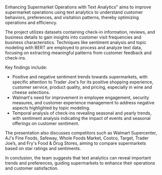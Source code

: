 Enhancing Supermarket Operations with Text Analytics" aims to improve supermarket operations using text analytics to understand customer behaviors, preferences, and visitation patterns, thereby optimizing operations and efficiency.

The project utilizes datasets containing check-in information, reviews, and business details to gain insights into customer visit frequencies and business characteristics. Techniques like sentiment analysis and topic modeling with BERT are employed to process and analyze text data, focusing on extracting meaningful patterns from customer feedback and check-ins.

Key findings include:

- Positive and negative sentiment trends towards supermarkets, with specific attention to Trader Joe's for its positive shopping experience, customer service, product quality, and pricing, especially in wine and cheese selections.
- Walmart's need for improvement in employee engagement, security measures, and customer experience management to address negative aspects highlighted by topic modeling.
- Temporal analysis of check-ins revealing seasonal and yearly trends, with sentiment analysis indicating the impact of events and seasonal offerings on customer sentiment.

The presentation also discusses competitors such as Walmart Supercenter, AJ's Fine Foods, Safeway, Whole Foods Market, Costco, Target, Trader Joe’s, and Fry's Food & Drug Stores, aiming to compare supermarkets based on star ratings and sentiments.

In conclusion, the team suggests that text analytics can reveal important trends and preferences, guiding supermarkets to enhance their operations and customer satisfaction.
